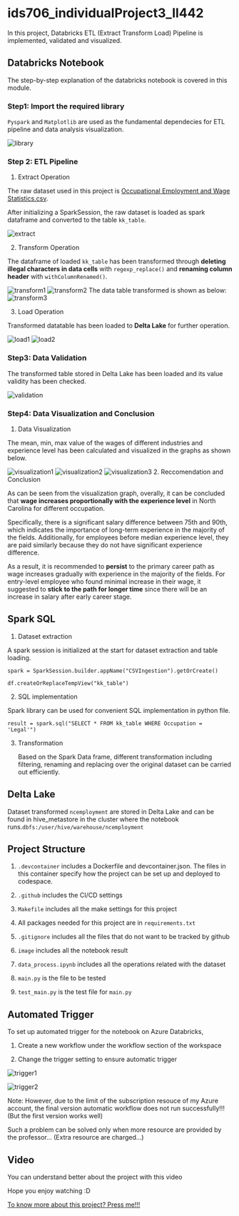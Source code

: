 # ids706_individualProject3_ll442

In this project, Databricks ETL (Extract Transform Load) Pipeline is implemented, validated and visualized.

## Databricks Notebook
The step-by-step explanation of the databricks notebook is covered in this module.

### Step1: Import the required library
`Pyspark` and `Matplotlib` are used as the fundamental dependecies for ETL pipeline and data analysis visualization. 

![library](./image/library.png)

### Step 2: ETL Pipeline
1. Extract Operation

  The raw dataset used in this project is [Occupational Employment and Wage Statistics.csv](https://raw.githubusercontent.com/nogibjj/ids706_project9_ll442/4912522c139e982753fcd51a5226ad58ab5c3195/OccupationalEmploymentandWageStatistics.csv).

  After initializing a SparkSession, the raw dataset is loaded as spark dataframe and converted to the table `kk_table`.

![extract](./image/extract.png)

2. Transform Operation

  The dataframe of loaded `kk_table` has been transformed through **deleting illegal characters in data cells** with `regexp_replace()` and **renaming column header** with `withColumnRenamed()`.

![transform1](./image/transform1.png)
![transform2](./image/transform2.png)
The data table transformed is shown as below:
![transform3](./image/transform3.png)

3. Load Operation

  Transformed datatable has been loaded to **Delta Lake** for further operation.

![load1](./image/load1.png)
![load2](./image/load2.png)

### Step3: Data Validation
The transformed table stored in Delta Lake has been loaded and its value validity has been checked.

![validation](./image/validation.png)

### Step4: Data Visualization and Conclusion
1. Data Visualization

  The mean, min, max value of the wages of different industries and experience level has been calculated and visualized in the graphs as shown below.

![visualization1](./image/visualization1.png)
![visualization2](./image/visualization2.png)
![visualization3](./image/visualization3.png)
2. Reccomendation and Conclusion

  As can be seen from the visualization graph, overally, it can be concluded that **wage increases proportionally with the experience level** in North Carolina for different occupation. 

  Specifically, there is a significant salary difference between 75th and 90th, which indicates the importance of long-term experience in the majority of the fields. Additionally, for employees before median experience level, they are paid similarly because they do not have significant experience difference.

  As a result, it is recommended to **persist** to the primary career path as wage increases gradually with experience in the majority of the fields. For entry-level employee who found minimal increase in their wage, it suggested to **stick to the path for longer time** since there will be an increase in salary after early career stage.  

## Spark SQL
1. Dataset extraction

  A spark session is initialized at the start for dataset extraction and table loading.

  `spark = SparkSession.builder.appName("CSVIngestion").getOrCreate()`

  `df.createOrReplaceTempView("kk_table")`

2. SQL implementation

  Spark library can be used for convenient SQL implementation in python file.

  `result = spark.sql("SELECT * FROM kk_table WHERE Occupation = 'Legal'")`

3. Transformation

   Based on the Spark Data frame, different transformation including filtering, renaming and replacing over the original dataset can be carried out efficiently.

## Delta Lake
Dataset transformed `ncemployment` are stored in Delta Lake and can be found in hive_metastore in the cluster where the notebook runs.`dbfs:/user/hive/warehouse/ncemployment`

## Project Structure
1. `.devcontainer` includes a Dockerfile and devcontainer.json. The files in this container specify how the project can be set up and deployed to codespace.

2. `.github` includes the CI/CD settings

3. `Makefile` includes all the make settings for this project

4. All packages needed for this project are in `requirements.txt`

5. `.gitignore` includes all the files that do not want to be tracked by github

6. `image` includes all the notebook result

7. `data_process.ipynb` includes all the operations related with the dataset

8. `main.py` is the file to be tested

9. `test_main.py` is the test file for `main.py`

## Automated Trigger 
To set up automated trigger for the notebook on Azure Databricks, 

1. Create a new workflow under the workflow section of the workspace

2. Change the trigger setting to ensure automatic trigger

![trigger1](./image/trigger1.png)

![trigger2](./image/trigger2.png)

Note: However, due to the limit of the subscription resouce of my Azure account, the final version automatic workflow does not run successfully!!!
(But the first version works well)

Such a problem can be solved only when more resource are provided by the professor...
(Extra resource are charged...)


## Video
You can understand better about the project with this video

Hope you enjoy watching :D

[To know more about this project? Press me!!!](https://youtu.be/FAAx4pTGmC8)



